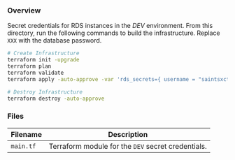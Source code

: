 ### Overview

Secret credentials for RDS instances in the *DEV* environment.  From this directory, run the following commands to build 
the infrastructure.  Replace `XXX` with the database password.

```bash
# Create Infrastructure
terraform init -upgrade
terraform plan
terraform validate
terraform apply -auto-approve -var 'rds_secrets={ username = "saintsxctfdev", password = "XXX" }'

# Destroy Infrastructure
terraform destroy -auto-approve
```

### Files

| Filename            | Description                                                                                  |
|---------------------|----------------------------------------------------------------------------------------------|
| `main.tf`           | Terraform module for the `DEV` secret credentials.                                           |